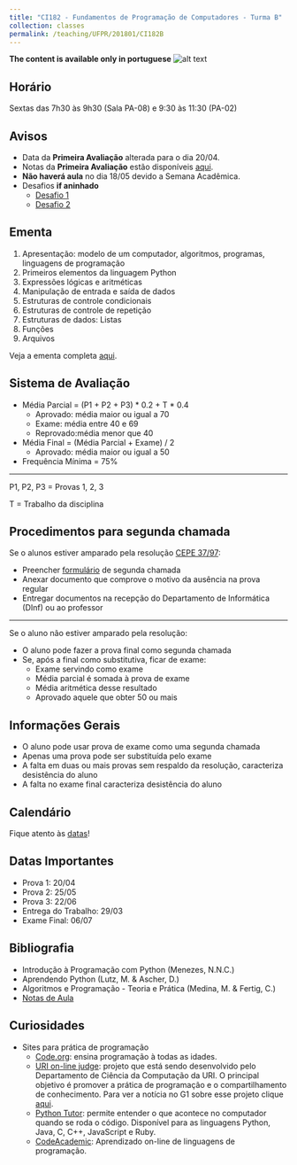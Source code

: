 ```yaml
---
title: "CI182 - Fundamentos de Programação de Computadores - Turma B"
collection: classes
permalink: /teaching/UFPR/201801/CI182B
---
```


**The content is available only in portuguese** ![alt text](https://jacksonpradolima.github.io/images/brazil.png "Portuguese content")

## Horário
Sextas das 7h30 às 9h30 (Sala PA-08) e 9:30 às 11:30 (PA-02)

## Avisos

- Data da **Primeira Avaliação** alterada para o dia 20/04.
- Notas da **Primeira Avaliação** estão disponíveis [aqui](https://jacksonpradolima.github.io/files/teaching/UFPR/201801/CI182B/Notas-CI182B-20181.pdf).
- **Não haverá aula** no dia 18/05 devido a Semana Acadêmica.
- Desafios **if aninhado**
	- [Desafio 1](https://jacksonpradolima.github.io/files/teaching/UFPR/201801/CI182A/Desafio-if-aninhado2.pdf)
	- [Desafio 2](https://jacksonpradolima.github.io/files/teaching/UFPR/201801/CI182A/Desafio-if-aninhado.pdf)

## Ementa

1. Apresentação: modelo de um computador, algoritmos, programas, linguagens de programação
2. Primeiros elementos da linguagem Python
3. Expressões lógicas e aritméticas
4. Manipulação de entrada e saída de dados
5. Estruturas de controle condicionais
6. Estruturas de controle de repetição
7. Estruturas de dados: Listas
8. Funções
9. Arquivos

Veja a ementa completa [aqui](http://www.inf.ufpr.br/arquivos/dinf/Disciplinas/OutrosCursosUFPR/CI182_Ficha2.pdf).

## Sistema de Avaliação

- Média Parcial = (P1 + P2 + P3) * 0.2 + T * 0.4
	- Aprovado: média maior ou igual a 70
	- Exame: média entre 40 e 69
	- Reprovado:média menor que 40
- Média Final = (Média Parcial + Exame) / 2
	- Aprovado: média maior ou igual a 50
- Frequência Mínima = 75%

---
P1, P2, P3 = Provas 1, 2, 3

T = Trabalho da disciplina

## Procedimentos para segunda chamada

Se o alunos estiver amparado pela resolução [CEPE 37/97](http://www.soc.ufpr.br/portal/wp-content/uploads/2016/07/cepe3797.pdf):

- Preencher [formulário](https://jacksonpradolima.github.io/files/teaching/UFPR/FormularioPedido2a-chamada.pdf) de segunda chamada
- Anexar documento que comprove o motivo da ausência na prova regular
- Entregar documentos na recepção do Departamento de Informática (DInf) ou ao professor

---
Se o aluno não estiver amparado pela resolução:

- O aluno pode fazer a prova final como segunda chamada
- Se, após a final como substitutiva, ficar de exame:
	- Exame servindo como exame
	- Média parcial é somada à prova de exame
	- Média aritmética desse resultado
	- Aprovado aquele que obter 50 ou mais

## Informações Gerais
- O aluno pode usar prova de exame como uma segunda chamada
- Apenas uma prova pode ser substituída pelo exame
- A falta em duas ou mais provas sem respaldo da resolução, caracteriza desistência do aluno
- A falta no exame final caracteriza desistência do aluno

## Calendário

Fique atento às [datas](https://jacksonpradolima.github.io/files/teaching/UFPR/201801/CI182A/Cronograma_CI182B_20181.pdf)!

## Datas Importantes

- Prova 1: 20/04
- Prova 2: 25/05
- Prova 3: 22/06
- Entrega do Trabalho: 29/03
- Exame Final: 06/07

## Bibliografia

- Introdução à Programação com Python (Menezes, N.N.C.)
- Aprendendo Python (Lutz, M. & Ascher, D.)
- Algoritmos e Programação - Teoria e Prática (Medina, M. & Fertig, C.)
- [Notas de Aula](https://jacksonpradolima.github.io/files/teaching/UFPR/notas-python.pdf)

## Curiosidades

- Sites para prática de programação
	- [Code.org](https://code.org/): ensina programação à todas as idades.
	- [URI on-line judge](https://www.urionlinejudge.com.br/judge/en/login): projeto que está sendo desenvolvido pelo Departamento de Ciência da Computação da URI. O principal objetivo é promover a prática de programação e o compartilhamento de conhecimento. Para ver a notícia no G1 sobre esse projeto clique [aqui](http://g1.globo.com/rs/rio-grande-do-sul/noticia/2013/07/portal-do-rs-ajuda-alunos-resolver-problemas-de-programacao-de-casa.html).
	- [Python Tutor](http://pythontutor.com/): permite entender o que acontece no computador quando se roda o código. Disponível para as linguagens Python, Java, C, C++, JavaScript e Ruby.
	- [CodeAcademic](https://www.codecademy.com/pt-BR/learn): Aprendizado on-line de linguagens de programação.